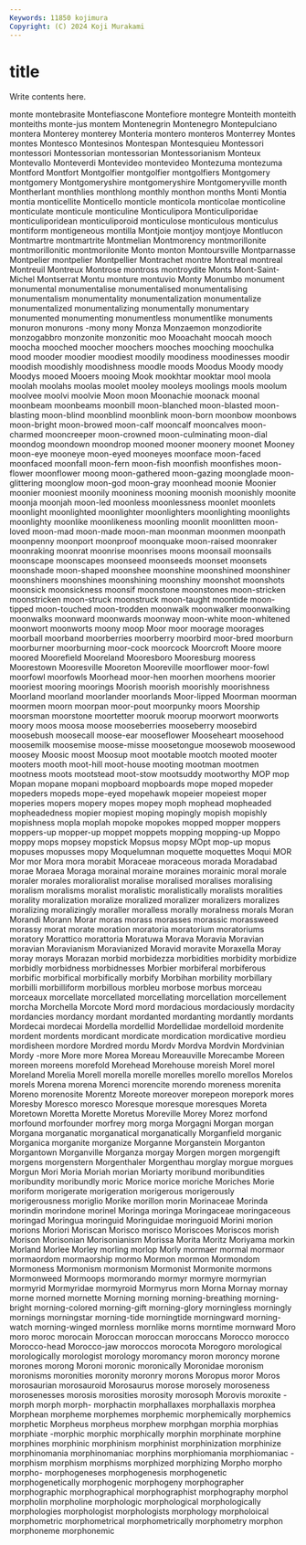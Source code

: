 ```yaml
---
Keywords: 11850 kojimura
Copyright: (C) 2024 Koji Murakami
---
```


# title

Write contents here.




monte montebrasite Montefiascone Montefiore montegre Monteith monteith monteiths monte-jus montem
Montenegrin Montenegro Montepulciano montera Monterey monterey Monteria montero monteros Monterrey
Montes montes Montesco Montesinos Montespan Montesquieu Montessori montessori Montessorian montessorian
Montessorianism Monteux Montevallo Monteverdi Montevideo montevideo Montezuma montezuma Montford Montfort
Montgolfier montgolfier montgolfiers Montgomery montgomery Montgomeryshire montgomeryshire Montgomeryville month Montherlant
monthlies monthlong monthly monthon months Monti Montia montia monticellite Monticello
monticle monticola monticolae monticoline monticulate monticule monticuline Monticulipora Monticuliporidae monticuliporidean
monticuliporoid monticulose monticulous monticulus montiform montigeneous montilla Montjoie montjoy montjoye
Montlucon Montmartre montmartrite Montmelian Montmorency montmorillonite montmorillonitic montmorilonite Monto monton
Montoursville Montparnasse Montpelier montpelier Montpellier Montrachet montre Montreal montreal Montreuil
Montreux Montrose montross montroydite Monts Mont-Saint-Michel Montserrat Montu monture montuvio
Monty Monumbo monument monumental monumentalise monumentalised monumentalising monumentalism monumentality monumentalization
monumentalize monumentalized monumentalizing monumentally monumentary monumented monumenting monumentless monumentlike monuments
monuron monurons -mony mony Monza Monzaemon monzodiorite monzogabbro monzonite monzonitic
moo Mooachaht moocah mooch moocha mooched moocher moochers mooches mooching
moochulka mood mooder moodier moodiest moodily moodiness moodinesses moodir moodish
moodishly moodishness moodle moods Moodus Moody moody Moodys mooed Mooers
mooing Mook mookhtar mooktar mool moola moolah moolahs moolas moolet
mooley mooleys moolings mools moolum moolvee moolvi moolvie Moon moon
Moonachie moonack moonal moonbeam moonbeams moonbill moon-blanched moon-blasted moon-blasting moon-blind
moonblind moonblink moon-born moonbow moonbows moon-bright moon-browed moon-calf mooncalf mooncalves
moon-charmed mooncreeper moon-crowned moon-culminating moon-dial moondog moondown moondrop mooned mooner
moonery moonet Mooney moon-eye mooneye moon-eyed mooneyes moonface moon-faced moonfaced
moonfall moon-fern moon-fish moonfish moonfishes moon-flower moonflower moong moon-gathered moon-gazing
moonglade moon-glittering moonglow moon-god moon-gray moonhead moonie Moonier moonier mooniest
moonily mooniness mooning moonish moonishly moonite moonja moonjah moon-led moonless
moonlessness moonlet moonlets moonlight moonlighted moonlighter moonlighters moonlighting moonlights moonlighty
moonlike moonlikeness moonling moonlit moonlitten moon-loved moon-mad moon-made moon-man moonman
moonmen moonpath moonpenny moonport moonproof moonquake moon-raised moonraker moonraking moonrat
moonrise moonrises moons moonsail moonsails moonscape moonscapes moonseed moonseeds moonset
moonsets moonshade moon-shaped moonshee moonshine moonshined moonshiner moonshiners moonshines moonshining
moonshiny moonshot moonshots moonsick moonsickness moonsif moonstone moonstones moon-stricken moonstricken
moon-struck moonstruck moon-taught moontide moon-tipped moon-touched moon-trodden moonwalk moonwalker moonwalking
moonwalks moonward moonwards moonway moon-white moon-whitened moonwort moonworts moony moop
Moor moor moorage moorages moorball moorband moorberries moorberry moorbird moor-bred
moorburn moorburner moorburning moor-cock moorcock Moorcroft Moore moore moored Moorefield
Mooreland Mooresboro Mooresburg mooress Moorestown Mooresville Mooreton Mooreville moorflower moor-fowl
moorfowl moorfowls Moorhead moor-hen moorhen moorhens moorier mooriest mooring moorings
Moorish moorish moorishly moorishness Moorland moorland moorlander moorlands Moor-lipped Moorman
moorman moormen moorn moorpan moor-pout moorpunky moors Moorship moorsman moorstone
moortetter mooruk moorup moorwort moorworts moory moos moosa moose mooseberries
mooseberry moosebird moosebush moosecall moose-ear mooseflower Mooseheart moosehood moosemilk moosemise
moose-misse moosetongue moosewob moosewood moosey Moosic moost Moosup moot mootable
mootch mooted mooter mooters mooth moot-hill moot-house mooting mootman mootmen
mootness moots mootstead moot-stow mootsuddy mootworthy MOP mop Mopan mopane
mopani mopboard mopboards mope moped mopeder mopeders mopeds mope-eyed mopehawk
mopeier mopeiest moper moperies mopers mopery mopes mopey moph mophead
mopheaded mopheadedness mopier mopiest moping mopingly mopish mopishly mopishness mopla
moplah mopoke mopokes mopped mopper moppers moppers-up mopper-up moppet moppets
mopping mopping-up Moppo moppy mops mopsey mopstick Mopsus mopsy MOpt
mop-up mopus mopuses mopusses mopy Moquelumnan moquette moquettes Moqui MOR
Mor mor Mora mora morabit Moraceae moraceous morada Moradabad morae
Moraea Moraga morainal moraine moraines morainic moral morale moraler morales
moralioralist moralise moralised moralises moralising moralism moralisms moralist moralistic moralistically
moralists moralities morality moralization moralize moralized moralizer moralizers moralizes moralizing
moralizingly moraller moralless morally moralness morals Moran Morandi Morann Morar
moras morass morasses morassic morassweed morassy morat morate moration moratoria
moratorium moratoriums moratory Morattico morattoria Moratuwa Morava Moravia Moravian moravian
Moravianism Moravianized Moravid moravite Moraxella Moray moray morays Morazan morbid
morbidezza morbidities morbidity morbidize morbidly morbidness morbidnesses Morbier morbiferal morbiferous
morbific morbifical morbifically morbify Morbihan morbility morbillary morbilli morbilliform morbillous
morbleu morbose morbus morceau morceaux morcellate morcellated morcellating morcellation morcellement
morcha Morchella Morcote Mord mord mordacious mordaciously mordacity mordancies mordancy
mordant mordanted mordanting mordantly mordants Mordecai mordecai Mordella mordellid Mordellidae
mordelloid mordenite mordent mordents mordicant mordicate mordication mordicative mordieu mordisheen
mordore Mordred mordu Mordv Mordva Mordvin Mordvinian Mordy -more More
more Morea Moreau Moreauville Morecambe Moreen moreen moreens morefold Morehead
Morehouse moreish Morel morel Moreland Morelia Morell morella morelle morelles
morello morellos Morelos morels Morena morena Morenci morencite morendo moreness
morenita Moreno morenosite Morentz Moreote moreover morepeon morepork mores Moresby
Moresco moresco Moresque moresque moresques Moreta Moretown Moretta Morette Moretus
Moreville Morey Morez morfond morfound morfounder morfrey morg morga Morgagni
Morgan morgan Morgana morganatic morganatical morganatically Morganfield morganic Morganica morganite
morganize Morganne Morganstein Morganton Morgantown Morganville Morganza morgay Morgen morgen
morgengift morgens morgenstern Morgenthaler Morgenthau morglay morgue morgues Morgun Mori
Moria Moriah morian Moriarty moribund moribundities moribundity moribundly moric Morice
morice moriche Moriches Morie moriform morigerate morigeration morigerous morigerously morigerousness
moriglio Morike morillon morin Morinaceae Morinda morindin morindone morinel Moringa
moringa Moringaceae moringaceous moringad Moringua moringuid Moringuidae moringuoid Morini morion
morions Moriori Moriscan Morisco morisco Moriscoes Moriscos morish Morison Morisonian
Morisonianism Morissa Morita Moritz Moriyama morkin Morland Morlee Morley morling
morlop Morly mormaer mormal mormaor mormaordom mormaorship mormo Mormon mormon
Mormondom Mormoness Mormonism mormonism Mormonist Mormonite mormons Mormonweed Mormoops mormorando
mormyr mormyre mormyrian mormyrid Mormyridae mormyroid Mormyrus morn Morna Mornay
mornay morne morned mornette Morning morning morning-breathing morning-bright morning-colored morning-gift
morning-glory morningless morningly mornings morningstar morning-tide morningtide morningward morning-watch morning-winged
mornless mornlike morns morntime mornward Moro moro moroc morocain Moroccan
moroccan moroccans Morocco morocco Morocco-head Morocco-jaw moroccos morocota Morogoro morological
morologically morologist morology moromancy moron moroncy morone morones morong Moroni
moronic moronically Moronidae moronism moronisms moronities moronity moronry morons Moropus
moror Moros morosaurian morosauroid Morosaurus morose morosely moroseness morosenesses morosis
morosities morosity morosoph Morovis moroxite -morph morph morph- morphactin morphallaxes
morphallaxis morphea Morphean morpheme morphemes morphemic morphemically morphemics morphetic Morpheus
morpheus morphew morphgan morphia morphias morphiate -morphic morphic morphically morphin
morphinate morphine morphines morphinic morphinism morphinist morphinization morphinize morphinomania morphinomaniac
morphins morphiomania morphiomaniac -morphism morphism morphisms morphized morphizing Morpho morpho
morpho- morphogeneses morphogenesis morphogenetic morphogenetically morphogenic morphogeny morphographer morphographic morphographical
morphographist morphography morphol morpholin morpholine morphologic morphological morphologically morphologies morphologist
morphologists morphology morpholoical morphometric morphometrical morphometrically morphometry morphon morphoneme morphonemic
